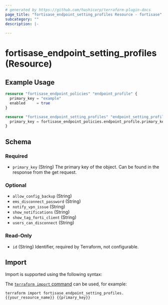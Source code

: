 ```yaml
---
# generated by https://github.com/hashicorp/terraform-plugin-docs
page_title: "fortisase_endpoint_setting_profiles Resource - fortisase"
subcategory: ""
description: |-
  
---
```


# fortisase_endpoint_setting_profiles (Resource)



## Example Usage

```terraform
resource "fortisase_endpoint_policies" "endpoint_profile" {
  primary_key = "example"
  enabled     = true
}

resource "fortisase_endpoint_setting_profiles" "endpoint_setting_profile" {
  primary_key = fortisase_endpoint_policies.endpoint_profile.primary_key
}
```

<!-- schema generated by tfplugindocs -->
## Schema

### Required

- `primary_key` (String) The primary key of the object. Can be found in the response from the get request.

### Optional

- `allow_config_backup` (String)
- `ems_disconnect_password` (String)
- `notify_vpn_issue` (String)
- `show_notifications` (String)
- `show_tag_forti_client` (String)
- `users_can_disconnect` (String)

### Read-Only

- `id` (String) Identifier, required by Terraform, not configurable.

## Import

Import is supported using the following syntax:

The [`terraform import` command](https://developer.hashicorp.com/terraform/cli/commands/import) can be used, for example:

```shell
terraform import fortisase_endpoint_setting_profiles.{{your_resource_name}} {{primary_key}}
```
